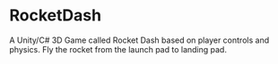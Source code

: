 # RocketDash
A Unity/C# 3D Game called Rocket Dash based on player controls and physics. Fly the rocket from the launch pad to landing pad. 
